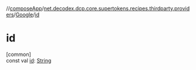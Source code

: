 //[composeApp](../../../index.md)/[net.decodex.dcp.core.supertokens.recipes.thirdparty.providers](../index.md)/[Google](index.md)/[id](id.md)

# id

[common]\
const val [id](id.md): [String](https://kotlinlang.org/api/latest/jvm/stdlib/kotlin/-string/index.html)
